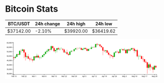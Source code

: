 # Bitcoin Stats

BTC/USDT|24h change|24h high|24h low|
|---|---|---|---|
|$37142.00|-2.10%|$39920.00|$36419.62|

<img src="./chart.svg">
